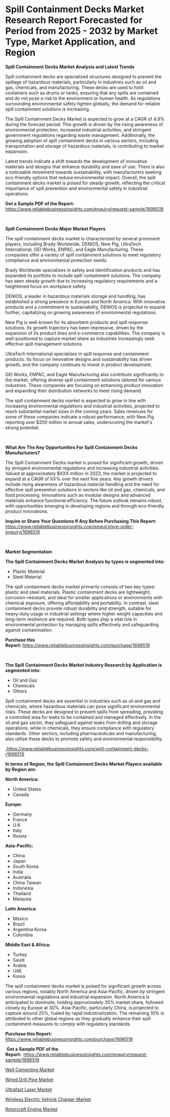 <p><h1>Spill Containment Decks Market Research Report Forecasted for Period from 2025 -  2032 by Market Type, Market Application, and Region</h1></p><p><strong>Spill Containment Decks Market Analysis and Latest Trends</strong></p>
<p><p>Spill containment decks are specialized structures designed to prevent the spillage of hazardous materials, particularly in industries such as oil and gas, chemicals, and manufacturing. These decks are used to hold containers such as drums or tanks, ensuring that any spills are contained and do not pose a risk to the environment or human health. As regulations surrounding environmental safety tighten globally, the demand for reliable spill containment solutions is increasing.</p><p>The Spill Containment Decks Market is expected to grow at a CAGR of 4.9% during the forecast period. This growth is driven by the rising awareness of environmental protection, increased industrial activities, and stringent government regulations regarding waste management. Additionally, the growing adoption of spill containment decks in various sectors, including transportation and storage of hazardous materials, is contributing to market expansion. </p><p>Latest trends indicate a shift towards the development of innovative materials and designs that enhance durability and ease of use. There is also a noticeable movement towards sustainability, with manufacturers seeking eco-friendly options that reduce environmental impact. Overall, the spill containment decks market is poised for steady growth, reflecting the critical importance of spill prevention and environmental safety in industrial operations.</p></p>
<p><strong>Get a Sample PDF of the Report:&nbsp;</strong> <a href="https://www.reliablebusinessinsights.com/enquiry/request-sample/1696519?utm_campaign=100&utm_medium=2&utm_source=Github&utm_content=ia&utm_term=16022025&utm_id=spill-containment-decks">https://www.reliablebusinessinsights.com/enquiry/request-sample/1696519</a></p>
<p>&nbsp;</p>
<p><strong>Spill Containment Decks Major Market Players</strong></p>
<p><p>The spill containment decks market is characterized by several prominent players, including Brady Worldwide, DENIOS, New Pig, UltraTech International, GEI Works, ENPAC, and Eagle Manufacturing. These companies offer a variety of spill containment solutions to meet regulatory compliance and environmental protection needs.</p><p>Brady Worldwide specializes in safety and identification products and has expanded its portfolio to include spill containment solutions. The company has seen steady growth due to increasing regulatory requirements and a heightened focus on workplace safety.</p><p>DENIOS, a leader in hazardous materials storage and handling, has established a strong presence in Europe and North America. With innovative products and a commitment to sustainability, DENIOS is projected to expand further, capitalizing on growing awareness of environmental regulations.</p><p>New Pig is well-known for its absorbent products and spill response solutions. Its growth trajectory has been impressive, driven by the expansion of its product lines and e-commerce capabilities. The company is well-positioned to capture market share as industries increasingly seek effective spill management solutions.</p><p>UltraTech International specializes in spill response and containment products. Its focus on innovative designs and sustainability has driven growth, and the company continues to invest in product development.</p><p>GEI Works, ENPAC, and Eagle Manufacturing also contribute significantly to the market, offering diverse spill containment solutions tailored for various industries. These companies are focusing on enhancing product innovation and expanding their distribution networks to meet rising demand.</p><p>The spill containment decks market is expected to grow in line with increasing environmental regulations and industrial activities, projected to reach substantial market sizes in the coming years. Sales revenues for some of these companies indicate a robust performance, with New Pig reporting over $200 million in annual sales, underscoring the market's strong potential.</p></p>
<p>&nbsp;</p>
<p><strong>What Are The Key Opportunities For Spill Containment Decks Manufacturers?</strong></p>
<p><p>The Spill Containment Decks market is poised for significant growth, driven by stringent environmental regulations and increasing industrial activities. Valued at approximately $XXX million in 2023, the market is projected to expand at a CAGR of XX% over the next five years. Key growth drivers include rising awareness of hazardous material handling and the need for effective spill prevention solutions in sectors like oil and gas, chemicals, and food processing. Innovations such as modular designs and advanced materials enhance functional efficiency. The future outlook remains robust, with opportunities emerging in developing regions and through eco-friendly product innovations.</p></p>
<p><strong>Inquire or Share Your Questions If Any Before Purchasing This Report:</strong> <a href="https://www.reliablebusinessinsights.com/enquiry/pre-order-enquiry/1696519?utm_campaign=100&utm_medium=2&utm_source=Github&utm_content=ia&utm_term=16022025&utm_id=spill-containment-decks">https://www.reliablebusinessinsights.com/enquiry/pre-order-enquiry/1696519</a></p>
<p>&nbsp;</p>
<p><strong>Market Segmentation</strong></p>
<p><strong>The Spill Containment Decks Market Analysis by types is segmented into:</strong></p>
<p><ul><li>Plastic Material</li><li>Steel Material</li></ul></p>
<p><p>The spill containment decks market primarily consists of two key types: plastic and steel materials. Plastic containment decks are lightweight, corrosion-resistant, and ideal for smaller applications or environments with chemical exposure, offering affordability and portability. In contrast, steel containment decks provide robust durability and strength, suitable for heavy-duty usage in industrial settings where higher weight capacities and long-term resilience are required. Both types play a vital role in environmental protection by managing spills effectively and safeguarding against contamination.</p></p>
<p><strong>Purchase this Report:&nbsp;</strong><a href="https://www.reliablebusinessinsights.com/purchase/1696519?utm_campaign=100&utm_medium=2&utm_source=Github&utm_content=ia&utm_term=16022025&utm_id=spill-containment-decks">https://www.reliablebusinessinsights.com/purchase/1696519</a></p>
<p>&nbsp;</p>
<p><strong>The Spill Containment Decks Market Industry Research by Application is segmented into:</strong></p>
<p><ul><li>Oil and Gas</li><li>Chemicals</li><li>Others</li></ul></p>
<p><p>Spill containment decks are essential in industries such as oil and gas and chemicals, where hazardous materials can pose significant environmental risks. These decks are designed to prevent spills from spreading, providing a controlled area for leaks to be contained and managed effectively. In the oil and gas sector, they safeguard against leaks from drilling and storage operations, while in chemicals, they ensure compliance with regulatory standards. Other sectors, including pharmaceuticals and manufacturing, also utilize these decks to promote safety and environmental responsibility.</p></p>
<p><a href="https://www.reliablebusinessinsights.com/spill-containment-decks-r1696519?utm_campaign=100&utm_medium=2&utm_source=Github&utm_content=ia&utm_term=16022025&utm_id=spill-containment-decks">&nbsp;https://www.reliablebusinessinsights.com/spill-containment-decks-r1696519</a></p>
<p><strong>In terms of Region, the Spill Containment Decks Market Players available by Region are:</strong></p>
<p>
    <p> <strong> North America: </strong>
        <ul>
            <li>United States</li>
            <li>Canada</li>
        </ul>
        </p> 
    <p> <strong> Europe: </strong>
        <ul>
            <li>Germany</li>
            <li>France</li>
            <li>U.K.</li>
            <li>Italy</li>
            <li>Russia</li>
        </ul>
        </p> 
    <p> <strong> Asia-Pacific: </strong>
        <ul>
            <li>China</li>
            <li>Japan</li>
            <li>South Korea</li>
            <li>India</li>
            <li>Australia</li>
            <li>China Taiwan</li>
            <li>Indonesia</li>
            <li>Thailand</li>
            <li>Malaysia</li>
        </ul>
        </p> 
    <p> <strong> Latin America: </strong>
        <ul>
            <li>Mexico</li>
            <li>Brazil</li>
            <li>Argentina Korea</li>
            <li>Colombia</li>
        </ul>
        </p> 
    <p> <strong> Middle East & Africa: </strong>
        <ul>
            <li>Turkey</li>
            <li>Saudi</li>
            <li>Arabia</li>
            <li>UAE</li>
            <li>Korea</li>
        </ul>
    </p>
    </p>
<p><p>The spill containment decks market is poised for significant growth across various regions, notably North America and Asia-Pacific, driven by stringent environmental regulations and industrial expansion. North America is anticipated to dominate, holding approximately 35% market share, followed closely by Europe at 30%. Asia-Pacific, particularly China, is projected to capture around 25%, fueled by rapid industrialization. The remaining 10% is attributed to other global regions as they gradually enhance their spill containment measures to comply with regulatory standards.</p></p>
<p><strong>Purchase this Report: </strong><a href="https://www.reliablebusinessinsights.com/purchase/1696519?utm_campaign=100&utm_medium=2&utm_source=Github&utm_content=ia&utm_term=16022025&utm_id=spill-containment-decks">https://www.reliablebusinessinsights.com/purchase/1696519</a></p>
<p>&nbsp;<strong>Get a Sample PDF of the Report:&nbsp;&nbsp;</strong><a href="https://www.reliablebusinessinsights.com/enquiry/request-sample/1696519?utm_campaign=100&utm_medium=2&utm_source=Github&utm_content=ia&utm_term=16022025&utm_id=spill-containment-decks">https://www.reliablebusinessinsights.com/enquiry/request-sample/1696519</a></p>
<p><strong></strong></p>
<p><p><a href="https://github.com/lefiobakali/Market-Research-Report-List-1/blob/main/well-cementing-market.md?utm_campaign=100&utm_medium=2&utm_source=Github&utm_content=ia&utm_term=16022025&utm_id=spill-containment-decks">Well Cementing Market</a></p><p><a href="https://github.com/stickkinkel/Market-Research-Report-List-1/blob/main/wired-drill-pipe-market.md?utm_campaign=100&utm_medium=2&utm_source=Github&utm_content=ia&utm_term=16022025&utm_id=spill-containment-decks">Wired Drill Pipe Market</a></p><p><a href="https://github.com/kaloyhboosh/Market-Research-Report-List-1/blob/main/ultrafast-laser-market.md?utm_campaign=100&utm_medium=2&utm_source=Github&utm_content=ia&utm_term=16022025&utm_id=spill-containment-decks">Ultrafast Laser Market</a></p><p><a href="https://github.com/mqhayigurbaj/Market-Research-Report-List-1/blob/main/wireless-electric-vehicle-charger-market.md?utm_campaign=100&utm_medium=2&utm_source=Github&utm_content=ia&utm_term=16022025&utm_id=spill-containment-decks">Wireless Electric Vehicle Charger Market</a></p><p><a href="https://github.com/shafriusizi/Market-Research-Report-List-1/blob/main/rotorcraft-engine-market.md?utm_campaign=100&utm_medium=2&utm_source=Github&utm_content=ia&utm_term=16022025&utm_id=spill-containment-decks">Rotorcraft Engine Market</a></p></p>